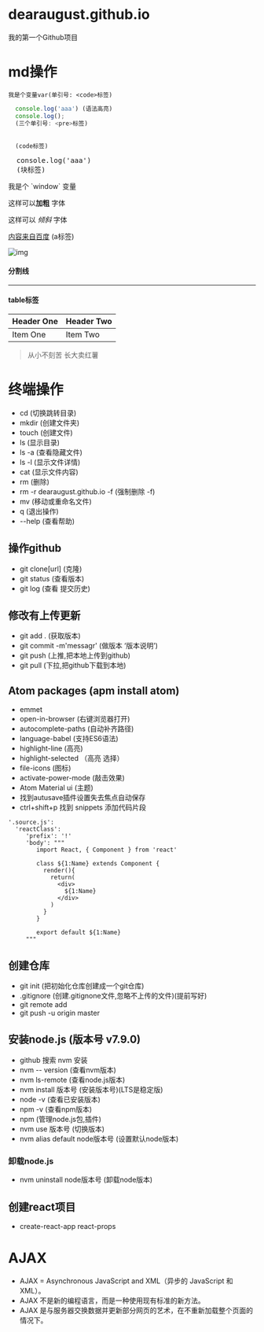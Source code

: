 # dearaugust.github.io
我的第一个Github项目
# md操作
`
  我是个变量var(单引号: <code>标签)
`
```js
  console.log('aaa') (语法高亮)
  console.log();
  (三个单引号: <pre>标签)
```
<code>
  (code标签)
</code>
<pre>
  console.log('aaa')
  (块标签)
</pre>
我是个 `window` 变量

这样可以**加粗** 字体

这样可以 *倾斜* 字体

[内容来自百度](https://www.baidu.com) (a标签)

![img](http://p3.music.126.net/C6T3EaqQz5Z8UJe2xxI0YA==/7808731580968168.jpg?param=180y180)

#### 分割线

***

#### table标签

| Header One     | Header Two     |
| :------------- | :------------- |
| Item One       | Item Two       |

>从小不刻苦 长大卖红薯


# 终端操作
- cd (切换跳转目录)
- mkdir (创建文件夹)
- touch (创建文件)
- ls (显示目录)
- ls -a (查看隐藏文件)
- ls -l (显示文件详情)
- cat (显示文件内容)
- rm  (删除)
- rm -r dearaugust.github.io -f (强制删除 -f)
- mv (移动或重命名文件)
- q (退出操作)
- --help (查看帮助)

## 操作github
- git clone[url] (克隆)
- git status (查看版本)
- git log (查看 提交历史)

## 修改有上传更新
- git add . (获取版本)
- git commit -m'messagr' (做版本 ‘版本说明’)
- git push (上推,把本地上传到github)
- git pull (下拉,把github下载到本地)

## Atom packages (apm install atom)
- emmet
- open-in-browser  (右键浏览器打开)
- autocomplete-paths  (自动补齐路径)
- language-babel  (支持ES6语法)
- highlight-line  (高亮)
- highlight-selected （高亮 选择）
- file-icons  (图标)
- activate-power-mode (敲击效果)
- Atom Material ui (主题)
- 找到autusave插件设置失去焦点自动保存
- ctrl+shift+p 找到 snippets 添加代码片段
```
'.source.js':
  'reactClass':
     'prefix': '!'
     'body': """
        import React, { Component } from 'react'

        class ${1:Name} extends Component {
          render(){
            return(
              <div>
                ${1:Name}
              </div>
            )
          }
        }

        export default ${1:Name}
     """
```
## 创建仓库  
- git init (把初始化仓库创建成一个git仓库)
- .gitignore (创建.gitignone文件,忽略不上传的文件)(提前写好)
- git remote add
- git push -u origin master

## 安装node.js   (版本号 v7.9.0)
- github 搜索 nvm 安装
- nvm -- version (查看nvm版本)
- nvm ls-remote (查看node.js版本)
- nvm install 版本号 (安装版本号)(LTS是稳定版)
- node -v (查看已安装版本)
- npm -v (查看npm版本)
- npm (管理node.js包,插件)
- nvm use 版本号 (切换版本)
- nvm alias default node版本号 (设置默认node版本)
### 卸载node.js
- nvm uninstall node版本号 (卸载node版本)


## 创建react项目
- create-react-app react-props


# AJAX
- AJAX = Asynchronous JavaScript and XML（异步的 JavaScript 和 XML）。
- AJAX 不是新的编程语言，而是一种使用现有标准的新方法。
- AJAX 是与服务器交换数据并更新部分网页的艺术，在不重新加载整个页面的情况下。

